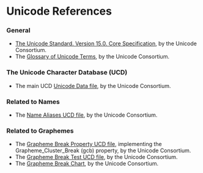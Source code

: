 # Unicode References

### General

* [The Unicode Standard. Version 15.0. Core Specification](https://www.unicode.org/versions/Unicode15.0.0/UnicodeStandard-15.0.pdf), by the Unicode Consortium.
* The [Glossary of Unicode Terms](https://unicode.org/glossary/), by the Unicode Consortium.

### The Unicode Character Database (UCD)

* The main UCD [Unicode Data file](https://www.unicode.org/Public/UCD/latest/ucd/UnicodeData.txt), by the Unicode Consortium.

### Related to Names
  
* The [Name Aliases UCD file](http://www.unicode.org/Public/12.1.0/ucd/NameAliases.txt), by the Unicode Consortium.

### Related to Graphemes

* The [Grapheme Break Property UCD file](https://www.unicode.org/Public/UCD/latest/ucd/auxiliary/GraphemeBreakProperty.txt), implementing the Grapheme_Cluster_Break (gcb) property, by the Unicode Consortium.
* The [Grapheme Break Test UCD file](https://www.unicode.org/Public/UCD/latest/ucd/auxiliary/GraphemeBreakTest.txt), by the Unicode Consortium.
* The [Grapheme Break Chart](http://www.unicode.org/Public/UNIDATA/auxiliary/GraphemeBreakTest.html), by the Unicode Consortium.

